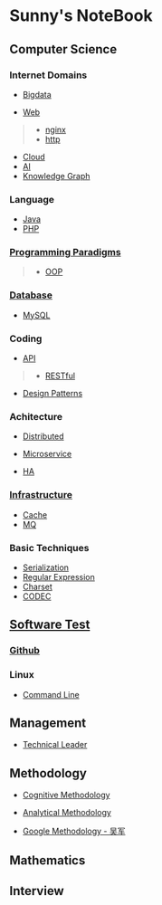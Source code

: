 # Sunny's NoteBook

## Computer Science
### Internet Domains
* [Bigdata](computer-science/bigdata/README.md)

* [Web](computer-science/web/README.md)
> * [nginx](computer-science/web/nginx/README.md)
> * [http](computer-science/web/http/README.md)

* [Cloud](cloud/README.md)
* [AI](AI/README.md)
* [Knowledge Graph](internet/knowledge-graph/README.md)

### Language
* [Java](computer-science/language/java/README.md)
* [PHP](computer-science/language/java/README.md)

### [Programming Paradigms](computer-science/programming-paradigms/README.md)
> * [OOP](computer-science/programming-paradigms/OOP/README.md)

### [Database](computer-science/database/README.md)
* [MySQL](computer-science/database/mysql/README.md)

### Coding
* [API](computer-science/api/README.md)
> * [RESTful]()
* [Design Patterns](design-patterns/README.md)

### Achitecture
* [Distributed](computer-science/arch/distributed-system/README.md)
* [Microservice](computer-science/arch/microservice/README.md)

* [HA](computer-science/arch/HA/README.md)

### [Infrastructure](computer-science/infrastructure/README.md)

* [Cache](computer-science/infrastructure/objects/cache/README.md)
* [MQ](computer-science/infrastructure/objects/mq/README.md)

### Basic Techniques
* [Serialization](computer-science/cookbook/serialization/README.md)
* [Regular Expression](computer-science/cookbook/regular-express/README.md)
* [Charset](computer-science/cookbook/charset/README.md)
* [CODEC](computer-science/cookbook/CODEC/README.md)

## [Software Test](omputer-science/test/README.md)

### [Github](computer-science/github/README.md) 

### Linux
* [Command Line](computer-science/linux/cmd/README.md)

## Management
* [Technical Leader](management/technical-leader/README.md)

## Methodology
* [Cognitive Methodology](methodology/cognitive-methodology/README.md)
* [Analytical Methodology](methodology/analytical-methodology/README.md)

* [Google Methodology - 吴军](methodology/google-methodology/README.md) 

## Mathematics

## Interview

